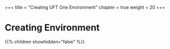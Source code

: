 +++
title = "Creating UFT One Environment"
chapter = true
weight = 20
+++

# Creating Environment

{{% children showhidden="false" %}}

